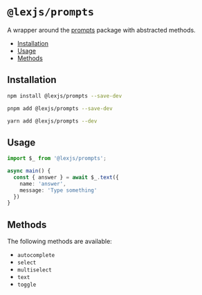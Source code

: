 # `@lexjs/prompts`

A wrapper around the [prompts](https://www.npmjs.com/package/prompts) package with abstracted methods.

- [Installation](#installation)
- [Usage](#usage)
- [Methods](#methods)

## Installation

```bash
npm install @lexjs/prompts --save-dev
```

```bash
pnpm add @lexjs/prompts --save-dev
```

```bash
yarn add @lexjs/prompts --dev
```

## Usage

```typescript
import $_ from '@lexjs/prompts';

async main() {
  const { answer } = await $_.text({
    name: 'answer',
    message: 'Type something'
  })
}
```

## Methods

The following methods are available:

- `autocomplete`
- `select`
- `multiselect`
- `text`
- `toggle`
